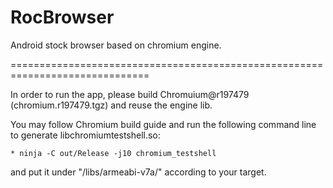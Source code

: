RocBrowser
==========

Android stock browser based on chromium engine.

==============================================================================


In order to run the app, please build Chromuium@r197479 (chromium.r197479.tgz) and reuse the engine lib.

You may follow Chromium build guide and run the following command line to generate libchromiumtestshell.so:

    * ninja -C out/Release -j10 chromium_testshell

and put it under "/libs/armeabi-v7a/" according to your target.
